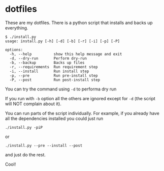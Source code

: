 # dotfiles

These are my dotfiles. There is a python script that installs and backs up everything.

```
$ ./install.py
usage: install.py [-h] [-d] [-b] [-r] [-i] [-p] [-P]

options:
  -h, --help          show this help message and exit
  -d, --dry-run       Perform dry-run
  -b, --backup        Backs up files
  -r, --requirements  Run requirement step
  -i, --install       Run install step
  -p, --pre           Run pre-install step
  -P, --post          Run post-install step
```

You can try the command using `-d` to performa dry run

If you run with `-b` option all the others are ignored except for `-d` (the script will NOT complain about it).

You can run parts of the script individually. For example, if you already have all the dependencies installed you could just run
```
./install.py -piP
```

or
```
./install.py --pre --install --post
```
and just do the rest.

Cool!


